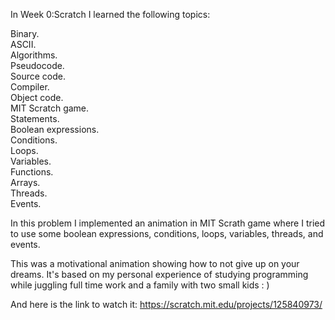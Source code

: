 In Week 0:Scratch I learned the following topics:

Binary.  
ASCII.  
Algorithms.  
Pseudocode.  
Source code.  
Compiler.  
Object code.  
MIT Scratch game.  
Statements.  
Boolean expressions.  
Conditions.  
Loops.  
Variables.  
Functions.  
Arrays.  
Threads.  
Events.  

In this problem I implemented an animation in MIT Scrath game where I tried to use some boolean expressions, conditions, loops, variables, threads, and events.

This was a motivational animation showing how to not give up on your dreams. It's based on my personal experience of studying programming while juggling full time work and a family with two small kids : )

And here is the link to watch it: 
https://scratch.mit.edu/projects/125840973/
